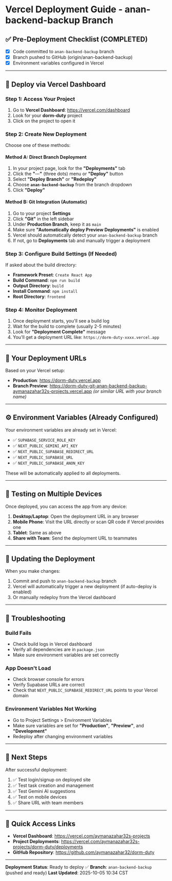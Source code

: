# Vercel Deployment Guide - anan-backend-backup Branch

## ✅ Pre-Deployment Checklist (COMPLETED)
- [x] Code committed to `anan-backend-backup` branch
- [x] Branch pushed to GitHub (origin/anan-backend-backup)
- [x] Environment variables configured in Vercel

---

## 🚀 Deploy via Vercel Dashboard

### Step 1: Access Your Project
1. Go to **Vercel Dashboard**: https://vercel.com/dashboard
2. Look for your **dorm-duty** project
3. Click on the project to open it

### Step 2: Create New Deployment
Choose one of these methods:

#### Method A: Direct Branch Deployment
1. In your project page, look for the **"Deployments"** tab
2. Click the **"⋯"** (three dots) menu or **"Deploy"** button
3. Select **"Deploy Branch"** or **"Redeploy"**
4. Choose **`anan-backend-backup`** from the branch dropdown
5. Click **"Deploy"**

#### Method B: Git Integration (Automatic)
1. Go to your project **Settings**
2. Click **"Git"** in the left sidebar
3. Under **Production Branch**, keep it as `main`
4. Make sure **"Automatically deploy Preview Deployments"** is enabled
5. Vercel should automatically detect your `anan-backend-backup` branch
6. If not, go to **Deployments** tab and manually trigger a deployment

### Step 3: Configure Build Settings (If Needed)
If asked about the build directory:
- **Framework Preset**: `Create React App`
- **Build Command**: `npm run build`
- **Output Directory**: `build`
- **Install Command**: `npm install`
- **Root Directory**: `frontend`

### Step 4: Monitor Deployment
1. Once deployment starts, you'll see a build log
2. Wait for the build to complete (usually 2-5 minutes)
3. Look for **"Deployment Complete"** message
4. You'll get a deployment URL like: `https://dorm-duty-xxxx.vercel.app`

---

## 🔗 Your Deployment URLs

Based on your Vercel setup:
- **Production**: https://dorm-duty.vercel.app
- **Branch Preview**: https://dorm-duty-git-anan-backend-backup-aymanazahar32s-projects.vercel.app
  *(or similar URL with your branch name)*

---

## ⚙️ Environment Variables (Already Configured)

Your environment variables are already set in Vercel:
- ✅ `SUPABASE_SERVICE_ROLE_KEY`
- ✅ `NEXT_PUBLIC_GEMINI_API_KEY` 
- ✅ `NEXT_PUBLIC_SUPABASE_REDIRECT_URL`
- ✅ `NEXT_PUBLIC_SUPABASE_URL`
- ✅ `NEXT_PUBLIC_SUPABASE_ANON_KEY`

These will be automatically applied to all deployments.

---

## 📱 Testing on Multiple Devices

Once deployed, you can access the app from any device:

1. **Desktop/Laptop**: Open the deployment URL in any browser
2. **Mobile Phone**: Visit the URL directly or scan QR code if Vercel provides one
3. **Tablet**: Same as above
4. **Share with Team**: Send the deployment URL to teammates

---

## 🔄 Updating the Deployment

When you make changes:
1. Commit and push to `anan-backend-backup` branch
2. Vercel will automatically trigger a new deployment (if auto-deploy is enabled)
3. Or manually redeploy from the Vercel dashboard

---

## 🐛 Troubleshooting

### Build Fails
- Check build logs in Vercel dashboard
- Verify all dependencies are in `package.json`
- Make sure environment variables are set correctly

### App Doesn't Load
- Check browser console for errors
- Verify Supabase URLs are correct
- Check that `NEXT_PUBLIC_SUPABASE_REDIRECT_URL` points to your Vercel domain

### Environment Variables Not Working
- Go to Project Settings > Environment Variables
- Make sure variables are set for **"Production"**, **"Preview"**, and **"Development"**
- Redeploy after changing environment variables

---

## 📝 Next Steps

After successful deployment:

1. ✅ Test login/signup on deployed site
2. ✅ Test task creation and management
3. ✅ Test Gemini AI suggestions
4. ✅ Test on mobile devices
5. ✅ Share URL with team members

---

## 🎯 Quick Access Links

- **Vercel Dashboard**: https://vercel.com/aymanazahar32s-projects
- **Project Deployments**: https://vercel.com/aymanazahar32s-projects/dorm-duty/deployments
- **GitHub Repository**: https://github.com/aymanazahar32/dorm-duty

---

**Deployment Status**: Ready to deploy ✅
**Branch**: `anan-backend-backup` (pushed and ready)
**Last Updated**: 2025-10-05 10:34 CST
